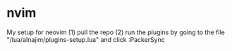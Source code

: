 # nvim
My setup for neovim
(1) pull the repo
(2) run the plugins by going to the file "/lua/alnajim/plugins-setup.lua" and click :PackerSync

